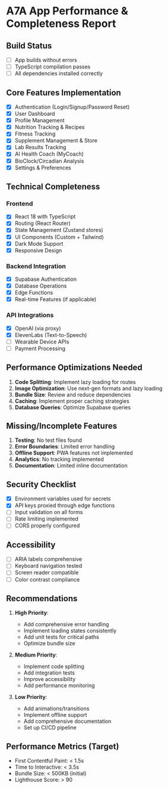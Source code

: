 # A7A App Performance & Completeness Report

## Build Status
- [ ] App builds without errors
- [ ] TypeScript compilation passes
- [ ] All dependencies installed correctly

## Core Features Implementation
- [x] Authentication (Login/Signup/Password Reset)
- [x] User Dashboard
- [x] Profile Management
- [x] Nutrition Tracking & Recipes
- [x] Fitness Tracking
- [x] Supplement Management & Store
- [x] Lab Results Tracking
- [x] AI Health Coach (MyCoach)
- [x] BioClock/Circadian Analysis
- [x] Settings & Preferences

## Technical Completeness
### Frontend
- [x] React 18 with TypeScript
- [x] Routing (React Router)
- [x] State Management (Zustand stores)
- [x] UI Components (Custom + Tailwind)
- [x] Dark Mode Support
- [x] Responsive Design

### Backend Integration
- [x] Supabase Authentication
- [x] Database Operations
- [x] Edge Functions
- [x] Real-time Features (if applicable)

### API Integrations
- [x] OpenAI (via proxy)
- [x] ElevenLabs (Text-to-Speech)
- [ ] Wearable Device APIs
- [ ] Payment Processing

## Performance Optimizations Needed
1. **Code Splitting**: Implement lazy loading for routes
2. **Image Optimization**: Use next-gen formats and lazy loading
3. **Bundle Size**: Review and reduce dependencies
4. **Caching**: Implement proper caching strategies
5. **Database Queries**: Optimize Supabase queries

## Missing/Incomplete Features
1. **Testing**: No test files found
2. **Error Boundaries**: Limited error handling
3. **Offline Support**: PWA features not implemented
4. **Analytics**: No tracking implemented
5. **Documentation**: Limited inline documentation

## Security Checklist
- [x] Environment variables used for secrets
- [x] API keys proxied through edge functions
- [ ] Input validation on all forms
- [ ] Rate limiting implemented
- [ ] CORS properly configured

## Accessibility
- [ ] ARIA labels comprehensive
- [ ] Keyboard navigation tested
- [ ] Screen reader compatible
- [ ] Color contrast compliance

## Recommendations
1. **High Priority**:
   - Add comprehensive error handling
   - Implement loading states consistently
   - Add unit tests for critical paths
   - Optimize bundle size

2. **Medium Priority**:
   - Implement code splitting
   - Add integration tests
   - Improve accessibility
   - Add performance monitoring

3. **Low Priority**:
   - Add animations/transitions
   - Implement offline support
   - Add comprehensive documentation
   - Set up CI/CD pipeline

## Performance Metrics (Target)
- First Contentful Paint: < 1.5s
- Time to Interactive: < 3.5s
- Bundle Size: < 500KB (initial)
- Lighthouse Score: > 90

